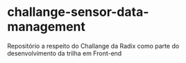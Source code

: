 # challange-sensor-data-management
Repositório a respeito do Challange da Radix como parte do desenvolvimento da trilha em Front-end
